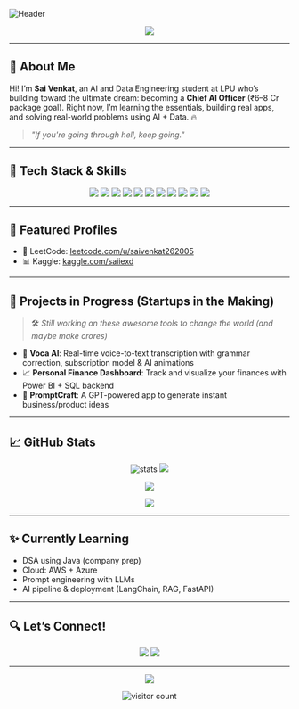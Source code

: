 ![Header](https://capsule-render.vercel.app/api?type=waving&color=gradient&height=200&section=header&text=Sai%20Venkat%20🚀%20|%20AI%20x%20Data%20Engineer&fontSize=32&fontAlignY=40)

<p align="center">
  <img src="https://readme-typing-svg.demolab.com?font=Fira+Code&size=25&pause=1000&color=00F7FF&center=true&vCenter=true&multiline=true&width=800&height=80&lines=Aspiring+Chief+AI+Officer+👑;Data+Engineer+in+the+making+📊;Builder+of+Smart+Things+🛠️;Future+Startup+Founder+🚀"/>
</p>

---

## 🧠 About Me

Hi! I’m **Sai Venkat**, an AI and Data Engineering student at LPU who’s building toward the ultimate dream: becoming a **Chief AI Officer** (₹6–8 Cr package goal). Right now, I’m learning the essentials, building real apps, and solving real-world problems using AI + Data. 🔥

> _"If you're going through hell, keep going."_

---

## 🧰 Tech Stack & Skills

<p align="center">
  <img src="https://img.shields.io/badge/Python-3670A0?style=for-the-badge&logo=python&logoColor=ffdd54"/>
  <img src="https://img.shields.io/badge/SQL-07405E?style=for-the-badge&logo=postgresql&logoColor=white"/>
  <img src="https://img.shields.io/badge/Pandas-150458?style=for-the-badge&logo=pandas&logoColor=white"/>
  <img src="https://img.shields.io/badge/Numpy-013243?style=for-the-badge&logo=numpy&logoColor=white"/>
  <img src="https://img.shields.io/badge/Excel-217346?style=for-the-badge&logo=microsoft-excel&logoColor=white"/>
  <img src="https://img.shields.io/badge/PowerBI-F2C811?style=for-the-badge&logo=powerbi&logoColor=black"/>
  <img src="https://img.shields.io/badge/Hadoop-66CCFF?style=for-the-badge&logo=apachehadoop&logoColor=black"/>
  <img src="https://img.shields.io/badge/MongoDB-4DB33D?style=for-the-badge&logo=mongodb&logoColor=white"/>
  <img src="https://img.shields.io/badge/AWS-232F3E?style=for-the-badge&logo=amazonaws&logoColor=white"/>
  <img src="https://img.shields.io/badge/Azure-0078D4?style=for-the-badge&logo=microsoftazure&logoColor=white"/>
  <img src="https://img.shields.io/badge/Prompt_Engineering-purple?style=for-the-badge&logo=openai&logoColor=white"/>
</p>

---

## 🌟 Featured Profiles

- 🧠 LeetCode: [leetcode.com/u/saivenkat262005](https://leetcode.com/u/saivenkat262005/)
- 📊 Kaggle: [kaggle.com/saiiexd](https://www.kaggle.com/saiiexd)

---

## 🧱 Projects in Progress (Startups in the Making)

> 🛠️ *Still working on these awesome tools to change the world (and maybe make crores)*

- 📜 **Voca AI**: Real-time voice-to-text transcription with grammar correction, subscription model & AI animations
- 📈 **Personal Finance Dashboard**: Track and visualize your finances with Power BI + SQL backend
- 🤖 **PromptCraft**: A GPT-powered app to generate instant business/product ideas

---

## 📈 GitHub Stats

<p align="center">
  <img src="https://github-readme-stats.vercel.app/api?username=saivenkat262005&show_icons=true&theme=radical" alt="stats"/>
  <img src="https://github-readme-stats.vercel.app/api/top-langs/?username=saivenkat262005&layout=compact&theme=radical"/>
</p>

<p align="center">
  <img src="https://github-profile-trophy.vercel.app/?username=saivenkat262005&theme=radical&margin-w=15&no-frame=true"/>
</p>

<p align="center">
  <img src="https://github-readme-streak-stats.herokuapp.com?user=saivenkat262005&theme=radical&hide_border=false"/>
</p>

---

## ✨ Currently Learning

- DSA using Java (company prep)
- Cloud: AWS + Azure
- Prompt engineering with LLMs
- AI pipeline & deployment (LangChain, RAG, FastAPI)

---

## 🔍 Let’s Connect!

<p align="center">
  <a href="https://www.linkedin.com/in/saiiexd/"><img src="https://img.shields.io/badge/LinkedIn-blue?style=for-the-badge&logo=linkedin&logoColor=white"/></a>
  <a href="mailto:saiiexd@gmail.com"><img src="https://img.shields.io/badge/Gmail-red?style=for-the-badge&logo=gmail&logoColor=white"/></a>
</p>

---

<p align="center">
  <img src="https://capsule-render.vercel.app/api?type=waving&color=gradient&height=120&section=footer"/>
</p>

<p align="center">
  <img src="https://komarev.com/ghpvc/?username=saivenkat262005&style=flat-square&color=brightgreen" alt="visitor count"/>
</p>
